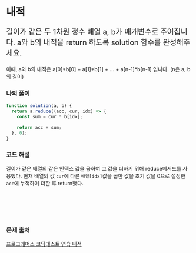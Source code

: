 # 내적

<p style='font-size: 20px'>길이가 같은 두 1차원 정수 배열 a, b가 매개변수로 주어집니다. a와 b의 내적을 return 하도록 solution 함수를 완성해주세요.

이때, a와 b의 내적은 a[0]*b[0] + a[1]*b[1] + ... + a[n-1]\*b[n-1] 입니다. (n은 a, b의 길이)</p>

### 나의 풀이

```javascript
function solution(a, b) {
  return a.reduce((acc, cur, idx) => {
    const sum = cur * b[idx];

    return acc + sum;
  }, 0);
}
```

### 코드 해설

길이가 같은 배열의 같은 인덱스 값을 곱하여 그 값을 더하기 위해 reduce메서드를 사용했다.
현재 배열의 값 `cur`에 다른 `배열[idx]`값을 곱한 값을 초기 값을 0으로 설정한 `acc`에 누적하여 더한 후 return했다.

<br />
<br />
<br />
<br />

### 문제 출처

<a href='https://school.programmers.co.kr/learn/courses/30/lessons/70128'>프로그래머스 코딩테스트 연습 내적</a>

